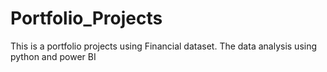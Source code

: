 # Portfolio_Projects

This is a portfolio projects using Financial dataset. The data analysis using python and power BI
